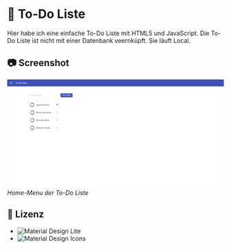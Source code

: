 # 📝 To-Do Liste

Hier habe ich eine einfache To-Do Liste mit HTML5 und JavaScript. Die To-Do Liste ist nicht mit einer Datenbank veernküpft. Sie läuft Local. 

## 📷 Screenshot

![Screenshot 1](screenshots/screenshot1.png)
*Home-Menu der To-Do Liste*


## 📃 Lizenz

- ![Material Design Lite](https://getmdl.io/)
- ![Material Design Icons](https://fonts.google.com/icons)
